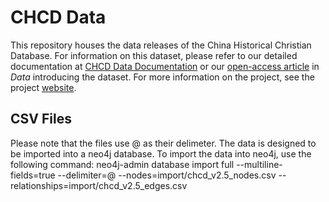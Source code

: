 # CHCD Data
This repository houses the data releases of the China Historical Christian Database. For information on this dataset, please refer to our detailed documentation at [CHCD Data Documentation](https://chcdatabase.github.io/data-documentation/) or our [open-access article](https://doi.org/10.3390/data9060076) in *Data* introducing the dataset.  For more information on the project, see the project [website](https://chcdatabase.com/#about).

## CSV Files
Please note that the files use @ as their delimeter. The data is designed to be imported into a neo4j database. To import the data into neo4j, use the following command:
neo4j-admin database import full --multiline-fields=true --delimiter=@ --nodes=import/chcd_v2.5_nodes.csv --relationships=import/chcd_v2.5_edges.csv

